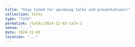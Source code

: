 ```yaml
---
title: "Stay tuned for upcoming talks and presentations!"
collection: talks
type: "Talk"
permalink: /talks/2024-12-03-talk-1
venue: "..."
date: 2024-12-03
location: "..."
---
```


